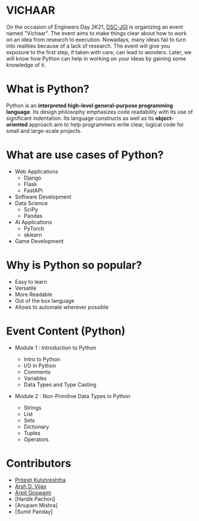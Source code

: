 # VICHAAR
On the occasion of Engineers Day 2K21, [DSC-JGI](https://gdsc.community.dev/jiet-group-of-institutions-jodhpur/ "Google Developer Student Clubs-JGI") is organizing an event named "Vichaar". The event aims to make things clear about how to work on an idea from research to execution. Nowadays, many ideas fail to turn into realities because of a lack of research. The event will give you exposure to the first step, if taken with care, can lead to wonders. Later, we will know how Python can help in working on your ideas by gaining some knowledge of it.


# What is Python?
Python is an **interpreted high-level general-purpose programming language**. Its design philosophy emphasizes code readability with its use of significant indentation. Its language constructs as well as its **object-oriented** approach aim to help programmers write clear, logical code for small and large-scale projects.


# What are use cases of Python?
- Web Applications
  - Django
  - Flask
  - FastAPI
- Software Development
- Data Science
  - SciPy
  - Pandas
- AI Applications
  - PyTorch
  - sklearn
- Game Development    


# Why is Python so popular?
- Easy to learn
- Versatile
- More Readable
- Out of the box language
- Allows to automate wherever possible


# Event Content (Python)
- Module 1 : Introduction to Python
  - Intro to Python
  - I/O in Python
  - Comments
  - Variables
  - Data Types and Type Casting
  
  
- Module 2 : Non-Primitive Data Types in Python
  - Strings
  - List
  - Sets
  - Dictionary
  - Tuples
  - Operators

# Contributors
- [Pritesh Kulshreshtha](https://github.com/priteshkulshreshtha "Pritesh Kulshreshtha")
- [Arsh D. Vijay](https://github.com/Arsh-D-Vijay)
- [Arpit Goswami](https://github.com/Arpit-Codes)
- [Hardik Pachori]
- [Anupam Mishra]
- [Sumit Panday]